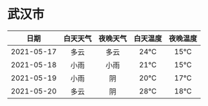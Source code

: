 # 武汉市
|日期|白天天气|夜晚天气|白天温度|夜晚温度|
|:--:|:--:|:--:|:--:|:--:|
|2021-05-17|多云|多云|24℃|15℃|
|2021-05-18|小雨|小雨|21℃|15℃|
|2021-05-19|小雨|阴|20℃|17℃|
|2021-05-20|多云|阴|28℃|18℃|
